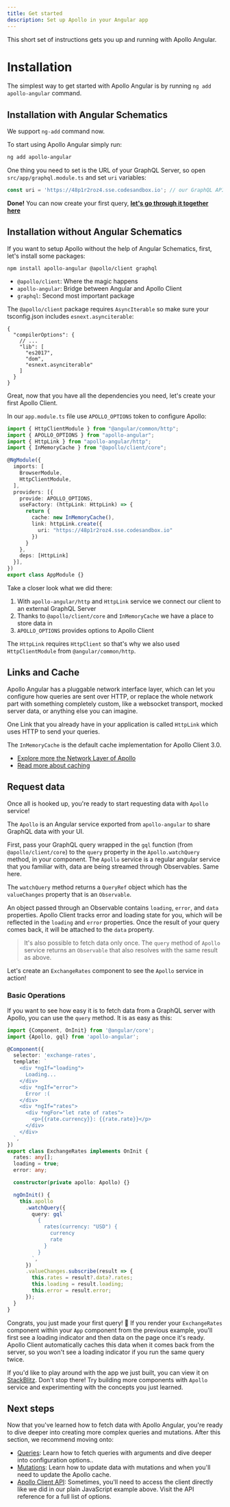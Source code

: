 ```yaml
---
title: Get started
description: Set up Apollo in your Angular app
---
```

This short set of instructions gets you up and running with Apollo Angular.

# Installation

The simplest way to get started with Apollo Angular is by running `ng add apollo-angular` command.

## Installation with Angular Schematics

We support `ng-add` command now.

To start using Apollo Angular simply run:

```bash
ng add apollo-angular
```

One thing you need to set is the URL of your GraphQL Server, so open `src/app/graphql.module.ts` and set `uri` variables:

```typescript
const uri = 'https://48p1r2roz4.sse.codesandbox.io'; // our GraphQL API
```

**Done!** You can now create your first query, [**let's go through it together here**](#request-data)

## Installation without Angular Schematics

If you want to setup Apollo without the help of Angular Schematics, first, let's install some packages:

    npm install apollo-angular @apollo/client graphql

- `@apollo/client`: Where the magic happens
- `apollo-angular`: Bridge between Angular and Apollo Client
- `graphql`: Second most important package

The `@apollo/client` package requires `AsyncIterable` so make sure your tsconfig.json includes `esnext.asynciterable`:

```typescripton
{
  "compilerOptions": {
    // ...
    "lib": [
      "es2017",
      "dom",
      "esnext.asynciterable"
    ]
  }
}
```

Great, now that you have all the dependencies you need, let's create your first Apollo Client.

In our `app.module.ts` file use `APOLLO_OPTIONS` token to configure Apollo:

```typescript
import { HttpClientModule } from "@angular/common/http";
import { APOLLO_OPTIONS } from "apollo-angular";
import { HttpLink } from "apollo-angular/http";
import { InMemoryCache } from "@apollo/client/core";

@NgModule({
  imports: [
    BrowserModule,
    HttpClientModule,
  ],
  providers: [{
    provide: APOLLO_OPTIONS,
    useFactory: (httpLink: HttpLink) => {
      return {
        cache: new InMemoryCache(),
        link: httpLink.create({
          uri: "https://48p1r2roz4.sse.codesandbox.io"
        })
      }
    },
    deps: [HttpLink]
  }],
})
export class AppModule {}
```

Take a closer look what we did there:

1. With `apollo-angular/http` and `HttpLink` service we connect our client to an external GraphQL Server
1. Thanks to `@apollo/client/core` and `InMemoryCache` we have a place to store data in
1. `APOLLO_OPTIONS` provides options to Apollo Client

The `HttpLink` requires `HttpClient` so that's why we also used `HttpClientModule` from `@angular/common/http`.

## Links and Cache

Apollo Angular has a pluggable network interface layer, which can let you configure how queries are sent over HTTP, or replace the whole network part with something completely custom, like a websocket transport, mocked server data, or anything else you can imagine.

One Link that you already have in your application is called `HttpLink` which uses HTTP to send your queries.

The `InMemoryCache` is the default cache implementation for Apollo Client 3.0.

- [Explore more the Network Layer of Apollo](./data/network.md)
- [Read more about caching](./caching/configuration.md)

## Request data

Once all is hooked up, you're ready to start requesting data with `Apollo` service!

The `Apollo` is an Angular service exported from `apollo-angular` to share GraphQL data with your UI.

First, pass your GraphQL query wrapped in the `gql` function (from `@apollo/client/core`) to the `query` property in the `Apollo.watchQuery` method, in your component.
The `Apollo` service is a regular angular service that you familiar with, data are being streamed through Observables. Same here.

The `watchQuery` method returns a `QueryRef` object which has the `valueChanges`
property that is an `Observable`.

An object passed through an Observable contains `loading`, `error`, and `data` properties. Apollo Client tracks error and loading state for you, which will be reflected in the `loading` and `error` properties. Once the result of your query comes back, it will be attached to the `data` property.

> It's also possible to fetch data only once. The `query` method of `Apollo` service returns an `Observable` that also resolves with the same result as above.

Let's create an `ExchangeRates` component to see the `Apollo` service in action!

### Basic Operations

If you want to see how easy it is to fetch data from a GraphQL server with Apollo, you can use the `query` method. It is as easy as this:

```typescript
import {Component, OnInit} from '@angular/core';
import {Apollo, gql} from 'apollo-angular';

@Component({
  selector: 'exchange-rates',
  template: `
    <div *ngIf="loading">
      Loading...
    </div>
    <div *ngIf="error">
      Error :(
    </div>
    <div *ngIf="rates">
      <div *ngFor="let rate of rates">
        <p>{{rate.currency}}: {{rate.rate}}</p>
      </div>
    </div>
  `,
})
export class ExchangeRates implements OnInit {
  rates: any[];
  loading = true;
  error: any;

  constructor(private apollo: Apollo) {}

  ngOnInit() {
    this.apollo
      .watchQuery({
        query: gql`
          {
            rates(currency: "USD") {
              currency
              rate
            }
          }
        `,
      })
      .valueChanges.subscribe(result => {
        this.rates = result?.data?.rates;
        this.loading = result.loading;
        this.error = result.error;
      });
  }
}
```

Congrats, you just made your first query! 🎉 If you render your `ExchangeRates` component within your `App` component from the previous example, you'll first see a loading indicator and then data on the page once it's ready. Apollo Client automatically caches this data when it comes back from the server, so you won't see a loading indicator if you run the same query twice.

If you'd like to play around with the app we just built, you can view it on [StackBlitz](https://stackblitz.com/edit/basic-apollo-angular-app). Don't stop there! Try building more components with `Apollo` service and experimenting with the concepts you just learned.

## Next steps

Now that you've learned how to fetch data with Apollo Angular, you're ready to dive deeper into creating more complex queries and mutations. After this section, we recommend moving onto:

- [Queries](./data/queries.md): Learn how to fetch queries with arguments and dive deeper into configuration options..
- [Mutations](./data/mutations.md): Learn how to update data with mutations and when you'll need to update the Apollo cache.
- [Apollo Client API](https://www.apollographql.com/docs/react/api/core/ApolloClient/): Sometimes, you'll need to access the client directly like we did in our plain JavaScript example above. Visit the API reference for a full list of options.
